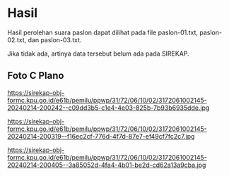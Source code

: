 # Hasil

Hasil perolehan suara paslon dapat dilihat pada file paslon-01.txt, paslon-02.txt, dan paslon-03.txt.

Jika tidak ada, artinya data tersebut belum ada pada SIREKAP.

## Foto C Plano

https://sirekap-obj-formc.kpu.go.id/e61b/pemilu/ppwp/31/72/06/10/02/3172061002145-20240214-200242--c09dd3b5-c1e4-4e03-825b-7b93b6935dde.jpg

https://sirekap-obj-formc.kpu.go.id/e61b/pemilu/ppwp/31/72/06/10/02/3172061002145-20240214-200319--f16ec2cf-776d-4f7d-87e7-ef49cf7fc2c7.jpg

https://sirekap-obj-formc.kpu.go.id/e61b/pemilu/ppwp/31/72/06/10/02/3172061002145-20240214-200405--3a85052d-4fa4-4b01-be2d-cd62a13a9cba.jpg
